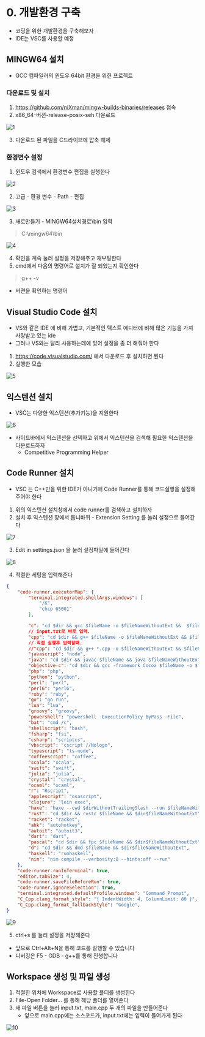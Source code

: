 # 0. 개발환경 구축
* 코딩을 위한 개발환경을 구축해보자
* IDE는 VSC를 사용할 예정
## MINGW64 설치
* GCC 컴파일러의 윈도우 64bit 환경을 위한 프로젝트
### 다운로드 및 설치
1. https://github.com/niXman/mingw-builds-binaries/releases 접속
2. x86_64-버젼-release-posix-seh 다운로드

![1](./1.PNG)

3. 다운로드 된 파일을 C드라이브에 압축 해제
### 환경변수 설정
1. 윈도우 검색에서 환경변수 편집을 실행한다

![2](./2.png)

2. 고급 - 환경 변수 - Path - 편집

![3](./3.PNG)

3. 새로만들기 - MINGW64설치경로\bin 입력
> C:\mingw64\bin

![4](./4.PNG)

4. 확인을 계속 눌러 설정을 저장해주고 재부팅한다
5. cmd에서 다음의 명령어로 설치가 잘 되었는지 확인한다
> g++ -v 
* 버젼을 확인하는 명령어
## Visual Studio Code 설치
* VS와 같은 IDE 에 비해 가볍고, 기본적인 텍스트 에디터에 비해 많은 기능을 가져 사랑받고 있는 ide
* 그러나 VS와는 달리 사용하는데에 있어 설정을 좀 더 해줘야 한다
1. https://code.visualstudio.com/ 에서 다운로드 후 설치하면 된다
2. 실행한 모습

![5](./5.png)

## 익스텐션 설치
* VSC는 다양한 익스텐션(추가기능)을 지원한다

![6](./6.png)

* 사이드바에서 익스텐션을 선택하고 위에서 익스텐션을 검색해 필요한 익스텐션을 다운로드하자
    * Competitive Programming Helper

## Code Runner 설치
* VSC 는 C++만을 위한 IDE가 아니기에 Code Runner를 통해 코드실행을 설정해주어야 한다  

1. 위의 익스텐션 설치창에서 code runner를 검색하고 설치하자
2. 설치 후 익스텐션 창에서 톱니바퀴 - Extension Setting 를 눌러 설정으로 들어간다

![7](./7.png)

3. Edit in settings.json 을 눌러 설정파일에 들어간다 

![8](./8.png)

4. 적절한 세팅을 입력해준다
```json
{
    "code-runner.executorMap": {
        "terminal.integrated.shellArgs.windows": [
            "/K",
            "chcp 65001"
        ],

        "c": "cd $dir && gcc $fileName -o $fileNameWithoutExt &&  $fileNameWithoutExt",
        // input.txt로 바로 입력.
        "cpp": "cd $dir && g++ $fileName -o $fileNameWithoutExt && $fileNameWithoutExt < input.txt",
        // 직접 실행후 입력할때.
        //"cpp": "cd $dir && g++ *.cpp -o $fileNameWithoutExt && $fileNameWithoutExt",
        "javascript": "node",
        "java": "cd $dir && javac $fileName && java $fileNameWithoutExt",
        "objective-c": "cd $dir && gcc -framework Cocoa $fileName -o $fileNameWithoutExt && $dir$fileNameWithoutExt",
        "php": "php",
        "python": "python",
        "perl": "perl",
        "perl6": "perl6",
        "ruby": "ruby",
        "go": "go run",
        "lua": "lua",
        "groovy": "groovy",
        "powershell": "powershell -ExecutionPolicy ByPass -File",
        "bat": "cmd /c",
        "shellscript": "bash",
        "fsharp": "fsi",
        "csharp": "scriptcs",
        "vbscript": "cscript //Nologo",
        "typescript": "ts-node",
        "coffeescript": "coffee",
        "scala": "scala",
        "swift": "swift",
        "julia": "julia",
        "crystal": "crystal",
        "ocaml": "ocaml",
        "r": "Rscript",
        "applescript": "osascript",
        "clojure": "lein exec",
        "haxe": "haxe --cwd $dirWithoutTrailingSlash --run $fileNameWithoutExt",
        "rust": "cd $dir && rustc $fileName && $dir$fileNameWithoutExt",
        "racket": "racket",
        "ahk": "autohotkey",
        "autoit": "autoit3",
        "dart": "dart",
        "pascal": "cd $dir && fpc $fileName && $dir$fileNameWithoutExt",
        "d": "cd $dir && dmd $fileName && $dir$fileNameWithoutExt",
        "haskell": "runhaskell",
        "nim": "nim compile --verbosity:0 --hints:off --run"
    },        
    "code-runner.runInTerminal": true,
    "editor.tabSize": 4,
    "code-runner.saveFileBeforeRun": true,  
    "code-runner.ignoreSelection": true,
    "terminal.integrated.defaultProfile.windows": "Command Prompt",
    "C_Cpp.clang_format_style": "{ IndentWidth: 4, ColumnLimit: 80 }",
    "C_Cpp.clang_format_fallbackStyle": "Google",
}
```

![9](./9.png)

5. ctrl+s 를 눌러 설정을 저장해준다
* 앞으로 Ctrl+Alt+N을 통해 코드를 실행할 수 있습니다
* 디버깅은 F5 - GDB - g++를 통해 진행합니다

## Workspace 생성 및 파일 생성
1. 적절한 위치에 Workspace로 사용할 폴더를 생성한다
2. File-Open Folder... 를 통해 해당 폴더를 열어준다
3. 새 파일 버튼을 눌러 input.txt, main.cpp 두 개의 파일을 만들어준다
    * 앞으로 main.cpp에는 소스코드가, input.txt에는 입력이 들어가게 된다

![10](./10.png)
